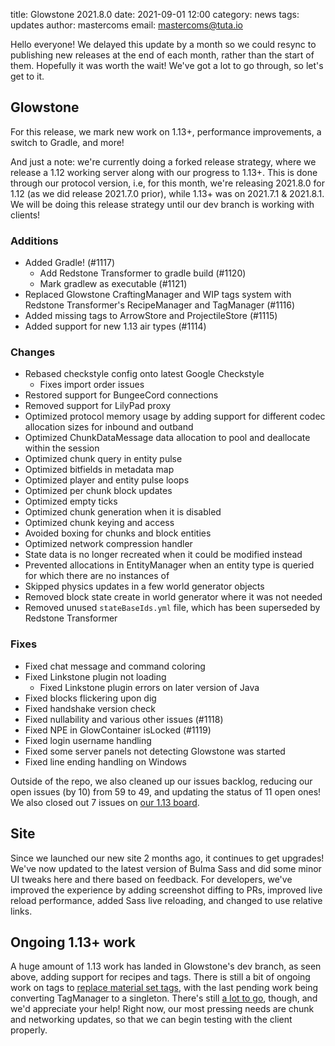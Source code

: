 title: Glowstone 2021.8.0
date: 2021-09-01 12:00
category: news
tags: updates
author: mastercoms
email: mastercoms@tuta.io

Hello everyone! We delayed this update by a month so we could resync to publishing new releases at the end of each month, rather than the start of them.
Hopefully it was worth the wait! We've got a lot to go through, so let's get to it.

## Glowstone

For this release, we mark new work on 1.13+, performance improvements, a switch to Gradle, and more!

And just a note: we're currently doing a forked release strategy, where we release a 1.12 working server along with our progress to 1.13+. This is done through our protocol version, i.e, for this month, we're releasing 2021.8.0 for 1.12 (as we did release 2021.7.0 prior), while 1.13+ was on 2021.7.1 & 2021.8.1. We will be doing this release strategy until our dev branch is working with clients!

### Additions

* Added Gradle! (#1117)
  * Add Redstone Transformer to gradle build (#1120)
  * Mark gradlew as executable (#1121)
* Replaced Glowstone CraftingManager and WIP tags system with Redstone Transformer's RecipeManager and TagManager (#1116)
* Added missing tags to ArrowStore and ProjectileStore (#1115)
* Added support for new 1.13 air types (#1114)

### Changes

* Rebased checkstyle config onto latest Google Checkstyle
  * Fixes import order issues
* Restored support for BungeeCord connections
* Removed support for LilyPad proxy
* Optimized protocol memory usage by adding support for different codec allocation sizes for inbound and outband
* Optimized ChunkDataMessage data allocation to pool and deallocate within the session
* Optimized chunk query in entity pulse
* Optimized bitfields in metadata map
* Optimized player and entity pulse loops
* Optimized per chunk block updates
* Optimized empty ticks
* Optimized chunk generation when it is disabled
* Optimized chunk keying and access
* Avoided boxing for chunks and block entities
* Optimized network compression handler
* State data is no longer recreated when it could be modified instead
* Prevented allocations in EntityManager when an entity type is queried for which there are no instances of
* Skipped physics updates in a few world generator objects
* Removed block state create in world generator where it was not needed
* Removed unused `stateBaseIds.yml` file, which has been superseded by Redstone Transformer

### Fixes

* Fixed chat message and command coloring
* Fixed Linkstone plugin not loading
  * Fixed Linkstone plugin errors on later version of Java
* Fixed blocks flickering upon dig
* Fixed handshake version check
* Fixed nullability and various other issues (#1118)
* Fixed NPE in GlowContainer isLocked (#1119)
* Fixed login username handling
* Fixed some server panels not detecting Glowstone was started
* Fixed line ending handling on Windows

Outside of the repo, we also cleaned up our issues backlog, reducing our open issues (by 10) from 59 to 49, and updating the status of 11 open ones! We also closed out 7 issues on [our 1.13 board](https://github.com/GlowstoneMC/1.13-board/issues).

## Site

Since we launched our new site 2 months ago, it continues to get upgrades! We've now updated to the latest version of Bulma Sass
and did some minor UI tweaks here and there based on feedback. For developers, we've improved the experience by adding screenshot diffing
to PRs, improved live reload performance, added Sass live reloading, and changed to use relative links.

## Ongoing 1.13+ work

A huge amount of 1.13 work has landed in Glowstone's dev branch, as seen above, adding support for recipes and tags.
There is still a bit of ongoing work on tags to [replace material set tags](https://github.com/smartboyathome/redstone-transformer/tree/replace-material-set-tags), with the last pending work being converting TagManager to a singleton. There's still [a lot to go](https://github.com/GlowstoneMC/1.13-board/issues), though, and we'd appreciate your help! Right now, our most pressing needs are chunk and networking updates, so that we can begin testing with the client properly.
